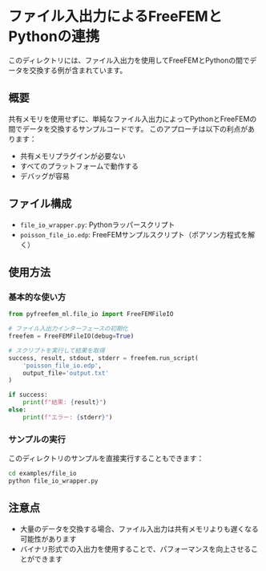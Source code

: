 # ファイル入出力によるFreeFEMとPythonの連携

このディレクトリには、ファイル入出力を使用してFreeFEMとPythonの間でデータを交換する例が含まれています。

## 概要

共有メモリを使用せずに、単純なファイル入出力によってPythonとFreeFEMの間でデータを交換するサンプルコードです。
このアプローチは以下の利点があります：

- 共有メモリプラグインが必要ない
- すべてのプラットフォームで動作する
- デバッグが容易

## ファイル構成

- `file_io_wrapper.py`: Pythonラッパースクリプト
- `poisson_file_io.edp`: FreeFEMサンプルスクリプト（ポアソン方程式を解く）

## 使用方法

### 基本的な使い方

```python
from pyfreefem_ml.file_io import FreeFEMFileIO

# ファイル入出力インターフェースの初期化
freefem = FreeFEMFileIO(debug=True)

# スクリプトを実行して結果を取得
success, result, stdout, stderr = freefem.run_script(
    'poisson_file_io.edp',
    output_file='output.txt'
)

if success:
    print(f"結果: {result}")
else:
    print(f"エラー: {stderr}")
```

### サンプルの実行

このディレクトリのサンプルを直接実行することもできます：

```bash
cd examples/file_io
python file_io_wrapper.py
```

## 注意点

- 大量のデータを交換する場合、ファイル入出力は共有メモリよりも遅くなる可能性があります
- バイナリ形式での入出力を使用することで、パフォーマンスを向上させることができます 